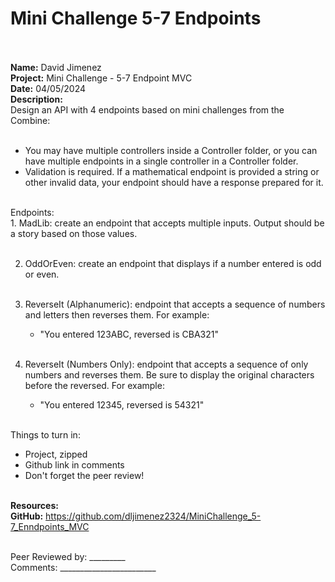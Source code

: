 # Mini Challenge 5-7 Endpoints <br><br>

<b>Name:</b> David Jimenez<br>
<b>Project:</b> Mini Challenge - 5-7 Endpoint MVC <br>
<b>Date:</b> 04/05/2024 <br>
<strong>Description:</strong> <br>
Design an API with 4 endpoints based on mini challenges from the Combine: <br>
<br>
* You may have multiple controllers inside a Controller folder, or you can have multiple endpoints in a single controller in a Controller folder. <br>
* Validation is required. If a mathematical endpoint is provided a string or other invalid data, your endpoint should have a response prepared for it. <br>
<br>
Endpoints: <br>
1. MadLib: create an endpoint that accepts multiple inputs.  Output should be a story based on those values.<br><br>

2. OddOrEven: create an endpoint that displays if a number entered is odd or even.<br><br>

3. ReverseIt (Alphanumeric): endpoint that accepts a sequence of numbers and letters then reverses them.  For example:<br>
     - "You entered 123ABC, reversed is CBA321"<br><br>

4. ReverseIt (Numbers Only): endpoint that accepts a sequence of only numbers and reverses them.  Be sure to display the original characters before the reversed.  For example:<br>
     - "You entered 12345, reversed is 54321"<br><br>

Things to turn in:<br>
- Project, zipped<br>
- Github link in comments<br>
- Don't forget the peer review!<br><br>

<b>Resources:</b> <br>
<b>GitHub:</b> https://github.com/dljimenez2324/MiniChallenge_5-7_Enndpoints_MVC <br><br>


Peer Reviewed by: _________ <br>
Comments: ________________________ <br>
